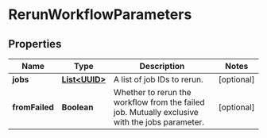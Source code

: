 

# RerunWorkflowParameters

## Properties

Name | Type | Description | Notes
------------ | ------------- | ------------- | -------------
**jobs** | [**List&lt;UUID&gt;**](UUID.md) | A list of job IDs to rerun. |  [optional]
**fromFailed** | **Boolean** | Whether to rerun the workflow from the failed job. Mutually exclusive with the jobs parameter. |  [optional]



